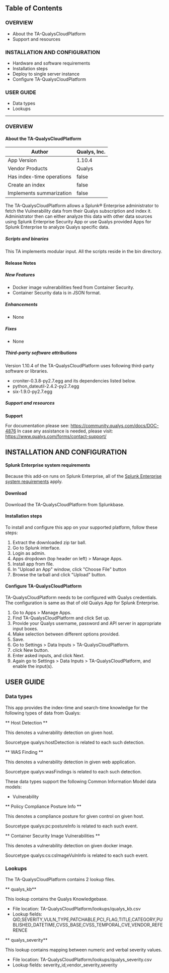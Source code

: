 ## Table of Contents

### OVERVIEW

- About the TA-QualysCloudPlatform
- Support and resources

### INSTALLATION AND CONFIGURATION

- Hardware and software requirements
- Installation steps
- Deploy to single server instance
- Configure TA-QualysCloudPlatform

### USER GUIDE

- Data types
- Lookups

---
### OVERVIEW

#### About the TA-QualysCloudPlatform

| Author | Qualys, Inc. |
| --- | --- |
| App Version | 1.10.4 |
| Vendor Products | Qualys |
| Has index-time operations | false |
| Create an index | false |
| Implements summarization | false |

The TA-QualysCloudPlatform allows a Splunk® Enterprise administrator to fetch the Vulnerability data from their Qualys subscription and index it. Administrator then can either analyze this data with other data sources using Splunk Enterprise Security App or use Qualys provided Apps for Splunk Enterprise to analyze Qualys specific data.

##### Scripts and binaries

This TA implements modular input. All the scripts reside in the bin directory.

#### Release Notes

##### New Features

- Docker image vulnerabilities feed from Container Security.
- Container Security data is in JSON format.

##### Enhancements
- None

##### Fixes
- None

##### Third-party software attributions

Version 1.10.4 of the TA-QualysCloudPlatform uses following third-party software or libraries.
- croniter-0.3.8-py2.7.egg and its dependencies listed below.
- python_dateutil-2.4.2-py2.7.egg
- six-1.9.0-py2.7.egg


##### Support and resources

**Support**

For documentation please see: https://community.qualys.com/docs/DOC-4876
In case any assistance is needed, please visit: https://www.qualys.com/forms/contact-support/


## INSTALLATION AND CONFIGURATION

#### Splunk Enterprise system requirements

Because this add-on runs on Splunk Enterprise, all of the [Splunk Enterprise system requirements](http://docs.splunk.com/Documentation/Splunk/latest/Installation/Systemrequirements) apply.

#### Download

Download the TA-QualysCloudPlatform from Splunkbase.

#### Installation steps

To install and configure this app on your supported platform, follow these steps:

1. Extract the downloaded zip tar ball.
2. Go to Splunk interface.
3. Login as admin.
4. Apps dropdown (top header on left) > Manage Apps.
5. Install app from file.
6. In "Upload an App" window, click "Choose File" button
7. Browse the tarball and click "Upload" button.


#### Configure TA-QualysCloudPlatform

TA-QualysCloudPlatform needs to be configured with Qualys credentials. The configuration is same as that of old Qualys App for Splunk Enterprise.

1. Go to Apps > Manage Apps.
2. Find TA-QualysCloudPlatform and click Set up.
3. Provide your Qualys username, password and API server in appropriate input boxes.
4. Make selection between different options provided.
5. Save.
6. Go to Settings > Data Inputs > TA-QualysCloudPlatform.
7. click New button.
8. Enter asked inputs, and click Next.
9. Again go to Settings > Data Inputs > TA-QualysCloudPlatform, and enable the input(s).

## USER GUIDE

### Data types

This app provides the index-time and search-time knowledge for the following types of data from Qualys:

** Host Detection **

This denotes a vulnerability detection on given host.

Sourcetype qualys:hostDetection is related to each such detection.

** WAS Finding **

This denotes a vulnerability detection in given web application.

Sourcetype qualys:wasFindings is related to each such detection.


These data types support the following Common Information Model data models:

- Vulnerability

** Policy Compliance Posture Info **

This denotes a compliance posture for given control on given host.

Sourcetype qualys:pc:postureInfo is related to each such event.

** Container Security Image Vulnerabilities **

This denotes a vulnerability detection on given docker image. 

Sourcetype qualys:cs:csImageVulnInfo is related to each such event.

### Lookups

The TA-QualysCloudPlatform contains 2 lookup files.

** qualys_kb**

This lookup contains the Qualys Knowledgebase.

- File location: TA-QualysCloudPlatform/lookups/qualys_kb.csv
- Lookup fields: QID,SEVERITY,VULN_TYPE,PATCHABLE,PCI_FLAG,TITLE,CATEGORY,PUBLISHED_DATETIME,CVSS_BASE,CVSS_TEMPORAL,CVE,VENDOR_REFERENCE

** qualys_severity**

This lookup contains mapping between numeric and verbal severity values.

- File location: TA-QualysCloudPlatform/lookups/qualys_severity.csv
- Lookup fields: severity_id,vendor_severity,severity
